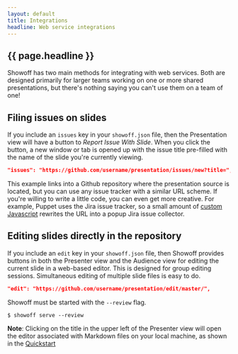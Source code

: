 ```yaml
---
layout: default
title: Integrations
headline: Web service integrations
---
```


## {{ page.headline }}

Showoff has two main methods for integrating with web services. Both are designed
primarily for larger teams working on one or more shared presentations, but there's
nothing saying you can't use them on a team of one!

## Filing issues on slides

If you include an `issues` key in your `showoff.json` file, then the Presentation
view will have a button to *Report Issue With Slide*. When you click the button,
a new window or tab is opened up with the issue title pre-filled with the name
of the slide you're currently viewing.

```json
"issues": "https://github.com/username/presentation/issues/new?title=",
```

This example links into a Github repository where the presentation source is
located, but you can use any issue tracker with a similar URL scheme. If you're
willing to write a little code, you can even get more creative. For example,
Puppet uses the Jira issue tracker, so a small amount of [custom
Javascript](custom.html) rewrites the URL into a popup Jira issue collector.


## Editing slides directly in the repository

If you include an `edit` key in your `showoff.json` file, then Showoff provides
buttons in both the Presenter view and the Audience view for editing the current
slide in a web-based editor. This is designed for group editing sessions.
Simultaneous editing of multiple slide files is easy to do.

```json
"edit": "https://github.com/username/presentation/edit/master/",
```

Showoff must be started with the `--review` flag.

    $ showoff serve --review

**Note**: Clicking on the title in the upper left of the Presenter view will
open the editor associated with Markdown files on your local machine, as shown
in the [Quickstart](../quickstart.html)

